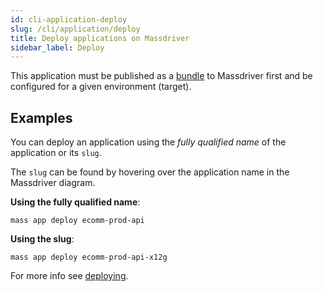 ```yaml
---
id: cli-application-deploy
slug: /cli/application/deploy
title: Deploy applications on Massdriver
sidebar_label: Deploy
---
```


This application must be published as a [bundle](https://docs.massdriver.cloud/applications) to Massdriver first and be configured for a given environment (target).

## Examples

<!--
![Finding an application slug in Massdriver Cloud](./application-slug.png)
-->

You can deploy an application using the _fully qualified name_ of the application or its `slug`.

The `slug` can be found by hovering over the application name in the Massdriver diagram.

**Using the fully qualified name**:

```shell
mass app deploy ecomm-prod-api
```

**Using the slug**:

```shell
mass app deploy ecomm-prod-api-x12g
```

For more info see [deploying](https://docs.massdriver.cloud/applications/deploying-application).
